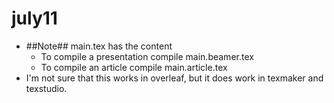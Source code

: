 # july11

- ##Note## main.tex has the content
    - To compile a presentation compile main.beamer.tex
    - To compile an article compile main.article.tex
- I'm not sure that this works in overleaf, but it does work in texmaker and texstudio.
